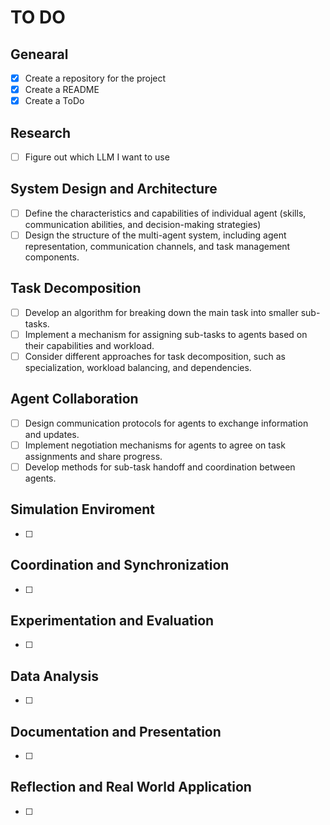 # TO DO

## Genearal
- [x] Create a repository for the project
- [x] Create a README
- [x] Create a ToDo

## Research
- [ ] Figure out which LLM I want to use

## System Design and Architecture
- [ ] Define the characteristics and capabilities of individual agent (skills, communication abilities, and decision-making strategies)
- [ ] Design the structure of the multi-agent system, including agent representation, communication channels, and task management components.

## Task Decomposition
- [ ] Develop an algorithm for breaking down the main task into smaller sub-tasks.
- [ ] Implement a mechanism for assigning sub-tasks to agents based on their capabilities and workload.
- [ ] Consider different approaches for task decomposition, such as specialization, workload balancing, and dependencies.

## Agent Collaboration
- [ ] Design communication protocols for agents to exchange information and updates.
- [ ] Implement negotiation mechanisms for agents to agree on task assignments and share progress.
- [ ] Develop methods for sub-task handoff and coordination between agents.

## Simulation Enviroment
- [ ]

## Coordination and Synchronization
- [ ]

## Experimentation and Evaluation
- [ ]

## Data Analysis
- [ ]

## Documentation and Presentation
- [ ]

## Reflection and Real World Application
- [ ]